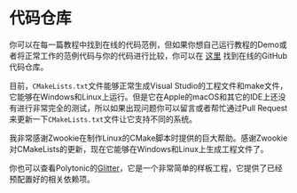 # 代码仓库

你可以在每一篇教程中找到在线的代码范例，但如果你想自己运行教程的Demo或者将正常工作的范例代码与你的代码进行比较，你可以在 [这里](https://github.com/JoeyDeVries/LearnOpenGL) 找到在线的GitHub代码仓库。

目前，`CMakeLists.txt`文件能够正常生成Visual Studio的工程文件和make文件，它能够在Windows和Linux上运行。但是它在Apple的macOS和其它的IDE上还没有进行非常完全的测试，所以如果出现问题你可以留言或者帮忙通过Pull Request来更新一下`CMakeLists.txt`文件让它支持不同的系统。

我非常感谢Zwookie在制作Linux的CMake脚本时提供的巨大帮助。感谢Zwookie对CMakeLists的更新，现在它能够在Windows和Linux上生成工程文件了。

你也可以查看Polytonic的[Glitter](https://github.com/Polytonic/Glitter)，它是一个非常简单的样板工程，它提供了已经预配置好的相关依赖项。